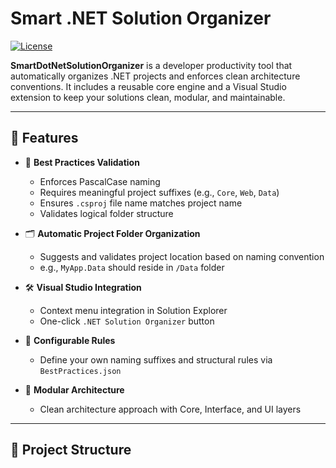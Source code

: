 # Smart .NET Solution Organizer

[![License](https://img.shields.io/badge/license-MIT-blue.svg)](LICENSE)

**SmartDotNetSolutionOrganizer** is a developer productivity tool that automatically organizes .NET projects and enforces clean architecture conventions. It includes a reusable core engine and a Visual Studio extension to keep your solutions clean, modular, and maintainable.

---

## 🚀 Features

- 🧠 **Best Practices Validation**
  - Enforces PascalCase naming
  - Requires meaningful project suffixes (e.g., `Core`, `Web`, `Data`)
  - Ensures `.csproj` file name matches project name
  - Validates logical folder structure

- 🗂️ **Automatic Project Folder Organization**
  - Suggests and validates project location based on naming convention
  - e.g., `MyApp.Data` should reside in `/Data` folder

- 🛠️ **Visual Studio Integration**
  - Context menu integration in Solution Explorer
  - One-click `.NET Solution Organizer` button

- 🔧 **Configurable Rules**
  - Define your own naming suffixes and structural rules via `BestPractices.json`

- 🧱 **Modular Architecture**
  - Clean architecture approach with Core, Interface, and UI layers

---

## 📂 Project Structure

